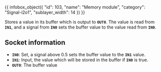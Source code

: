 {{ infobox_object({
	"id": 103,
	"name": "Memory module",
	"category": "Signal-i2o1",
	"sublayer_width": 14
}) }}

Stores a value in its buffer which is output to **`OUT0`**. The value is read from **`IN1`**, and a signal from **`IN0`** sets the buffer value to the value read from **`IN0`**.

## Socket information
- **`IN0`**: Set, a signal above 0.5 sets the buffer value to the **`IN1`** value.
- **`IN1`**: Input, the value which will be stored in the buffer if **`IN0`** is true.
- **`OUT0`**: The buffer value